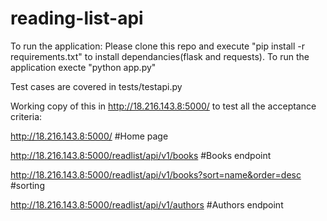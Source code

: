 # reading-list-api

To run the application:
Please clone this repo and execute "pip install -r requirements.txt" to install dependancies(flask and requests).
To run the application execte "python app.py"

Test cases are covered in tests/testapi.py

Working copy of this in http://18.216.143.8:5000/ to test all the acceptance criteria:

http://18.216.143.8:5000/   #Home page

http://18.216.143.8:5000/readlist/api/v1/books  #Books endpoint

http://18.216.143.8:5000/readlist/api/v1/books?sort=name&order=desc   #sorting

http://18.216.143.8:5000/readlist/api/v1/authors  #Authors endpoint
